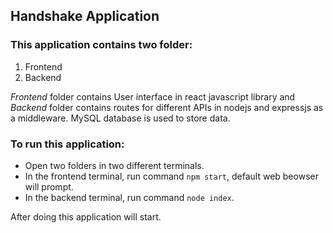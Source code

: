 ## Handshake Application
### This application contains two folder:
1. Frontend
2. Backend

*Frontend* folder contains User interface in react javascript library and *Backend* folder contains routes for different APIs in nodejs and expressjs as a middleware. MySQL database is used to store data.

### To run this application:

- Open two folders in two different terminals.
- In the frontend terminal, run command `npm start`, default web beowser will prompt.
- In the backend terminal, run command `node index`.

After doing this application will start.
